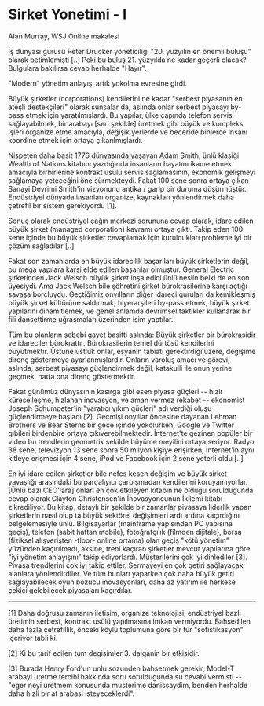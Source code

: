 # Sirket Yonetimi - I

Alan Murray, WSJ Online makalesi

İş dünyası gürüsü Peter Drucker yöneticiliği "20. yüzyılın en önemli buluşu" olarak betimlemişti [..] Peki bu buluş 21. yüzyılda ne kadar geçerli olacak? Bulgulara bakılırsa cevap herhalde "Hayır".

"Modern" yönetim anlayışı artık yokolma evresine girdi.

Büyük şirketler (corporations) kendilerini ne kadar "serbest piyasanın en ateşli destekçileri" olarak sunsalar da, aslında onlar serbest piyasayı by-pass etmek için yaratılmışlardı. Bu yapılar, ülke çapında telefon servisi sağlayabilmek, bir arabayı [seri şekilde] üretmek gibi büyük ve kompleks işleri organize etme amacıyla, değişik yerlerde ve beceride binlerce insanı koordine etmek için ortaya çıkarılmışlardı.

Nispeten daha basit 1776 dünyasında yaşayan Adam Smith, ünlü klasiği Wealth of Nations kitabını yazdığında insanların hayatını ikame etmek amacıyla birbirlerine kontrakt usülü servis sağlamasının, ekonomik gelişmeyi sağlamaya yeteceğini öne sürmekteydi. Fakat 100 sene sonra ortaya çıkan Sanayi Devrimi Smith'in vizyonunu antika / garip bir duruma düşürmüştür. Endüstriyel dünyada insanları organize, kaynakları yönlendirmek daha çetrefil bir sistem gerekiyordu [1].

Sonuç olarak endüstriyel çağın merkezi sorununa cevap olarak, idare edilen büyük şirket (managed corporation) kavramı ortaya çıktı. Takip eden 100 sene içinde bu büyük şirketler cevaplamak için kuruldukları probleme iyi bir çözüm sağladılar [..]

Fakat son zamanlarda en büyük idarecilik başarıları büyük şirketlerin değil, bu mega yapılara karsi elde edilen başarılar olmuştur. General Electric şirketinden Jack Welsch büyük şirket inşa edici ünlü neslin belki de en son üyesiydi. Ama Jack Welsch bile şöhretini şirket bürokrasilerine karşı açtığı savaşa borçluydu. Geçtiğimiz onyılların diğer idareci guruları da kemikleşmiş büyük şirket kültürüne saldırmak, hiyerarşileri by-pass etmek, büyük şirket yapılarını dinamitlemek, ve genel anlamda devrimsel taktikler kullanarak bir fili dansettirme uğraşmaları üzerinden isim yaptılar.

Tüm bu olanların sebebi gayet basitti aslında: Büyük şirketler bir bürokrasidir ve idareciler bürokrattır. Bürokrasilerin temel dürtüsü kendilerini büyütmektir. Üstüne üstlük onlar, eşyanın tabiatı gerektirdiği üzere, değişime direnç göstermeye ayarlanmışlardır. Onların varoluş amacı ve görevi, aslında, serbest piyasayı güçlendirmek değil, katakulli ile onun yerine geçmek, hatta ona direnç göstermektir.

Fakat günümüz dünyasının kasırga gibi esen piyasa güçleri -- hızlı küreselleşme, hızlanan inovasyon, ve aman vermez rekabet -- ekonomist Joseph Schumpeter'in "yaratıcı yıkım güçleri" adı verdiği oluşu güçlendirmeye başladı [2]. Geçmişi onyıllar öncesine dayanan Lehman Brothers ve Bear Sterns bir gece içinde yokolurken, Google ve Twitter gibileri birdenbire ortaya çıkıverebilmektedir. İnternet'te gezinen popüler bir video bu trendlerin geometrik şekilde büyüme meyilini ortaya seriyor. Radyo 38 sene, televizyon 13 sene sonra 50 milyon kişiye erişirken, İnternet'in aynı kitleye erişmesi için 4 sene, iPod ve Facebook için 2 sene yeterli oldu [..]

En iyi idare edilen şirketler bile nefes kesen değişim ve büyük şirket yavaşlığı arasındaki bu parçalıyıcı çarpışmadan kendilerini koruyamıyorlar. [Ünlü bazı CEO'lara] onları en çok etkileyen kitabın ne olduğu sorulduğunda cevap olarak Clayton Christensen'in İnovasyoncunun İkilemi kitabı zikrediliyor. Bu kitap, detaylı bir şekilde bir zamanlar piyasaya liderlik yapan şirketlerin nasıl olup ta büyük sektörel değişimleri ardı ardına kaçırdığını belgelemesiyle ünlü. Bilgisayarlar (mainframe yapısından PC yapısına geçiş), telefon (sabit hattan mobile), fotoğrafçılık (filmden dijitale), borsa (fiziksel alışverişten -floor- online ortama) olan geçiş "kötü yönetim" yüzünden kaçırılmadı, aksine, treni kaçıran şirketler mevcut yapılarına göre "iyi yönetim anlayışını" takip ediyorlardı. Müşterilerini çok iyi dinlediler [3]. Piyasa trendlerini çok iyi takip ettiler. Sermayeyi en çok getiri sağlayacak alanlara yönlendirdiler. Ve tüm bunları yaparken çok daha büyük getiri sağlayabilecek oyun bozucu inovasyonları, daha az yatırım ile herkese çekici gelebilecek piyasaları kaçırdılar.

---

[1] Daha doğrusu zamanın iletişim, organize teknolojisi, endüstriyel bazlı üretimin serbest, kontrakt usülü yapılmasına imkan vermiyordu. Bahsedilen daha fazla çetrefillik, önceki köylü toplumuna göre bir tür "sofistikasyon" içeriyor tabii ki.

[2] Ki bu tarif edilen tum degisimler 3. dalganin bir etkisidir.

[3] Burada Henry Ford'un unlu sozunden bahsetmek gerekir; Model-T arabayi uretme tercihi hakkinda soru soruldugunda su cevabi vermisti -- "eger neyi uretmem konusunda musterime danissaydim, benden herhalde daha hizli bir at arabasi isteyeceklerdi".

